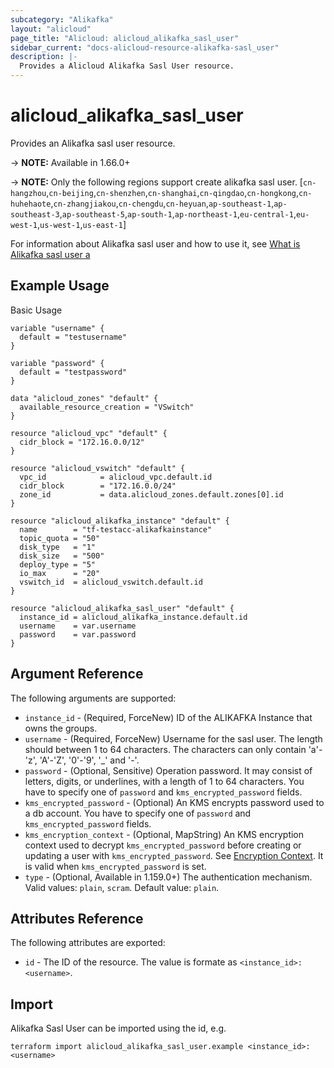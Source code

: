 ```yaml
---
subcategory: "Alikafka"
layout: "alicloud"
page_title: "Alicloud: alicloud_alikafka_sasl_user"
sidebar_current: "docs-alicloud-resource-alikafka-sasl_user"
description: |-
  Provides a Alicloud Alikafka Sasl User resource.
---
```


# alicloud\_alikafka\_sasl\_user

Provides an Alikafka sasl user resource.

-> **NOTE:** Available in 1.66.0+

-> **NOTE:**  Only the following regions support create alikafka sasl user.
[`cn-hangzhou`,`cn-beijing`,`cn-shenzhen`,`cn-shanghai`,`cn-qingdao`,`cn-hongkong`,`cn-huhehaote`,`cn-zhangjiakou`,`cn-chengdu`,`cn-heyuan`,`ap-southeast-1`,`ap-southeast-3`,`ap-southeast-5`,`ap-south-1`,`ap-northeast-1`,`eu-central-1`,`eu-west-1`,`us-west-1`,`us-east-1`]

For information about Alikafka sasl user and how to use it, see [What is Alikafka sasl user a](https://www.alibabacloud.com/help/en/doc-detail/162221.html)

## Example Usage

Basic Usage

```
variable "username" {
  default = "testusername"
}

variable "password" {
  default = "testpassword"
}

data "alicloud_zones" "default" {
  available_resource_creation = "VSwitch"
}

resource "alicloud_vpc" "default" {
  cidr_block = "172.16.0.0/12"
}

resource "alicloud_vswitch" "default" {
  vpc_id            = alicloud_vpc.default.id
  cidr_block        = "172.16.0.0/24"
  zone_id           = data.alicloud_zones.default.zones[0].id
}

resource "alicloud_alikafka_instance" "default" {
  name        = "tf-testacc-alikafkainstance"
  topic_quota = "50"
  disk_type   = "1"
  disk_size   = "500"
  deploy_type = "5"
  io_max      = "20"
  vswitch_id  = alicloud_vswitch.default.id
}

resource "alicloud_alikafka_sasl_user" "default" {
  instance_id = alicloud_alikafka_instance.default.id
  username    = var.username
  password    = var.password
}
```

## Argument Reference

The following arguments are supported:

* `instance_id` - (Required, ForceNew) ID of the ALIKAFKA Instance that owns the groups.
* `username` - (Required, ForceNew) Username for the sasl user. The length should between 1 to 64 characters. The characters can only contain 'a'-'z', 'A'-'Z', '0'-'9', '_' and '-'.
* `password` - (Optional, Sensitive) Operation password. It may consist of letters, digits, or underlines, with a length of 1 to 64 characters. You have to specify one of `password` and `kms_encrypted_password` fields.
* `kms_encrypted_password` - (Optional) An KMS encrypts password used to a db account. You have to specify one of `password` and `kms_encrypted_password` fields.
* `kms_encryption_context` - (Optional, MapString) An KMS encryption context used to decrypt `kms_encrypted_password` before creating or updating a user with `kms_encrypted_password`. See [Encryption Context](https://www.alibabacloud.com/help/doc-detail/42975.htm). It is valid when `kms_encrypted_password` is set.
* `type` - (Optional, Available in 1.159.0+) The authentication mechanism. Valid values: `plain`, `scram`. Default value: `plain`.

## Attributes Reference

The following attributes are exported:

* `id` - The ID of the resource. The value is formate as `<instance_id>:<username>`.

## Import

Alikafka Sasl User can be imported using the id, e.g.

```
terraform import alicloud_alikafka_sasl_user.example <instance_id>:<username>
```

